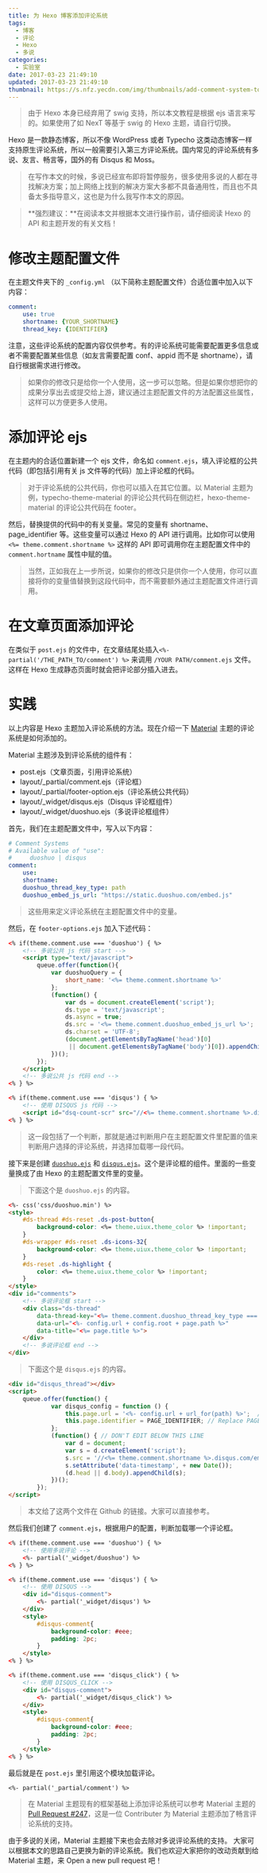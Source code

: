 ```yaml
---
title: 为 Hexo 博客添加评论系统
tags:
  - 博客
  - 评论
  - Hexo
  - 多说
categories:
  - 实验室
date: 2017-03-23 21:49:10
updated: 2017-03-23 21:49:10
thumbnail: https://s.nfz.yecdn.com/img/thumbnails/add-comment-system-to-hexo.png!blogth
---
```


>  由于 Hexo 本身已经弃用了 swig 支持，所以本文教程是根据 ejs 语言来写的。如果使用了如 NexT 等基于 swig 的 Hexo 主题，请自行切换。

Hexo 是一款静态博客，所以不像 WordPress 或者 Typecho 这类动态博客一样支持原生评论系统，所以一般需要引入第三方评论系统。国内常见的评论系统有多说、友言、畅言等，国外的有 Disqus 和 Moss。

> 在写作本文的时候，多说已经宣布即将暂停服务，很多使用多说的人都在寻找解决方案；加上网络上找到的解决方案大多都不具备通用性，而且也不具备太多指导意义，这也是为什么我写作本文的原因。

> **强烈建议：**在阅读本文并根据本文进行操作前，请仔细阅读 Hexo 的 API 和主题开发的有关文档！

# 修改主题配置文件

在主题文件夹下的 `_config.yml` （以下简称主题配置文件）合适位置中加入以下内容：

```yaml
comment: 
    use: true
    shortname: {YOUR_SHORTNAME}
    thread_key: {IDENTIFIER}
```

注意，这些评论系统的配置内容仅供参考。有的评论系统可能需要配置更多信息或者不需要配置某些信息（如友言需要配置 conf、appid 而不是 shortname），请自行根据需求进行修改。

> 如果你的修改只是给你一个人使用，这一步可以忽略。但是如果你想把你的成果分享出去或提交给上游，建议通过主题配置文件的方法配置这些属性，这样可以方便更多人使用。

# 添加评论 ejs

在主题内的合适位置新建一个 ejs 文件，命名如 `comment.ejs`，填入评论框的公共代码（即包括引用有关 js 文件等的代码）加上评论框的代码。

> 对于评论系统的公共代码，你也可以插入在其它位置。以 Material 主题为例，typecho-theme-material 的评论公共代码在侧边栏，hexo-theme-material 的评论公共代码在 footer。

然后，替换提供的代码中的有关变量。常见的变量有 shortname、page_identifier 等。这些变量可以通过 Hexo 的 API 进行调用。比如你可以使用 `<%= theme.comment.shortname %>` 这样的 API  即可调用你在主题配置文件中的 `comment.hortname` 属性中赋的值。

> 当然，正如我在上一步所说，如果你的修改只是供你一个人使用，你可以直接将你的变量值替换到这段代码中，而不需要额外通过主题配置文件进行调用。

# 在文章页面添加评论

在类似于 `post.ejs` 的文件中，在文章结尾处插入`<%- partial('/THE_PATH_TO/comment') %>` 来调用 `/YOUR PATH/comment.ejs` 文件。这样在 Hexo 生成静态页面时就会把评论部分插入进去。

# 实践
    
以上内容是 Hexo 主题加入评论系统的方法。现在介绍一下 [Material](https://material.viosey.com) 主题的评论系统是如何添加的。

Material 主题涉及到评论系统的组件有：

- post.ejs（文章页面，引用评论系统）
- layout/_partial/comment.ejs（评论框）
- layout/_partial/footer-option.ejs（评论系统公共代码）
- layout/_widget/disqus.ejs（Disqus 评论框组件）
- layout/_widget/duoshuo.ejs（多说评论框组件）

首先，我们在主题配置文件中，写入以下内容：

```yaml
# Comment Systems
# Available value of "use":
#     duoshuo | disqus
comment:
    use:
    shortname:
    duoshuo_thread_key_type: path
    duoshuo_embed_js_url: "https://static.duoshuo.com/embed.js"
```

> 这些用来定义评论系统在主题配置文件中的变量。

然后，在 `footer-options.ejs` 加入下述代码：

```html
<% if(theme.comment.use === 'duoshuo') { %>
    <!-- 多说公共 js 代码 start -->
    <script type="text/javascript">
        queue.offer(function(){
            var duoshuoQuery = {
                short_name: '<%= theme.comment.shortname %>'
            };
            (function() {
                var ds = document.createElement('script');
                ds.type = 'text/javascript';
                ds.async = true;
                ds.src = '<%= theme.comment.duoshuo_embed_js_url %>';
                ds.charset = 'UTF-8';
                (document.getElementsByTagName('head')[0]
                 || document.getElementsByTagName('body')[0]).appendChild(ds);
            })();
        });
    </script>
    <!-- 多说公共 js 代码 end -->
<% } %>

<% if(theme.comment.use === 'disqus') { %>
    <!-- 使用 DISQUS js 代码 -->
    <script id="dsq-count-scr" src="//<%= theme.comment.shortname %>.disqus.com/count.js" async></script>
<% } %>
```

> 这一段包括了一个判断，那就是通过判断用户在主题配置文件里配置的值来判断用户选择的评论系统，并选择加载哪一段代码。

接下来是创建 [`duoshuo.ejs`](https://github.com/viosey/hexo-theme-material/blob/master/layout/_widget/disqus.ejs) 和 [`disqus.ejs`](https://github.com/viosey/hexo-theme-material/blob/master/layout/_widget/duoshuo.ejs)。这个是评论框的组件。里面的一些变量换成了由 Hexo 的主题配置文件里的变量。

> 下面这个是 `duoshuo.ejs` 的内容。

```html
<%- css('css/duoshuo.min') %>
<style>
    #ds-thread #ds-reset .ds-post-button{
        background-color: <%= theme.uiux.theme_color %> !important;
    }
    #ds-wrapper #ds-reset .ds-icons-32{
        background-color: <%= theme.uiux.theme_color %> !important;
    }
    #ds-reset .ds-highlight {
        color: <%= theme.uiux.theme_color %> !important;
    }
</style>
<div id="comments">
    <!-- 多说评论框 start -->
    <div class="ds-thread"
        data-thread-key="<%= theme.comment.duoshuo_thread_key_type === 'id' ? page.id : page.path %>"
        data-url="<%- config.url + config.root + page.path %>"
        data-title="<%= page.title %>">
    </div>
    <!-- 多说评论框 end -->
</div>
```

> 下面这个是 `disqus.ejs` 的内容。

```html
<div id="disqus_thread"></div>
<script>
    queue.offer(function() {
            var disqus_config = function () {
                this.page.url = '<%- config.url + url_for(path) %>';  // Replace PAGE_URL with your page's canonical URL variable
                this.page.identifier = PAGE_IDENTIFIER; // Replace PAGE_IDENTIFIER with your page's unique identifier variable
            };
            (function() { // DON'T EDIT BELOW THIS LINE
                var d = document;
                var s = d.createElement('script');
                s.src = '//<%= theme.comment.shortname %>.disqus.com/embed.js';
                s.setAttribute('data-timestamp', + new Date());
                (d.head || d.body).appendChild(s);
            })();
        });
</script>
```

> 本文给了这两个文件在 Github 的链接。大家可以直接参考。

然后我们创建了 `comment.ejs`，根据用户的配置，判断加载哪一个评论框。

```html
<% if(theme.comment.use === 'duoshuo') { %>
    <!-- 使用多说评论 -->
    <%- partial('_widget/duoshuo') %>
<% } %>

<% if(theme.comment.use === 'disqus') { %>
    <!-- 使用 DISQUS -->
    <div id="disqus-comment">
        <%- partial('_widget/disqus') %>
    </div>
    <style>
        #disqus-comment{
            background-color: #eee;
            padding: 2pc;
        }
    </style>
<% } %>

<% if(theme.comment.use === 'disqus_click') { %>
    <!-- 使用 DISQUS_CLICK -->
    <div id="disqus-comment">	
        <%- partial('_widget/disqus_click') %>
    </div>
    <style>
        #disqus-comment{
            background-color: #eee;
            padding: 2pc;
        }
    </style>
<% } %>
```

最后就是在 `post.ejs` 里引用这个模块加载评论。

```ejs
<%- partial('_partial/comment') %>
```

> 在 Material 主题现有的框架基础上添加评论系统可以参考 Material 主题的 [Pull Request #247](https://github.com/viosey/hexo-theme-material/pull/247)，这是一位 Contributer 为 Material 主题添加了畅言评论系统的支持。

由于多说的关闭，Material 主题接下来也会去除对多说评论系统的支持。 大家可以根据本文的思路自己更换为新的评论系统。我们也欢迎大家把你的改动贡献到给 Material 主题，来 Open a new pull request 吧！
